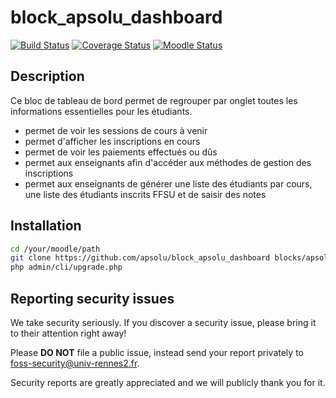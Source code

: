 # block_apsolu_dashboard

[![Build Status](https://github.com/apsolu/block_apsolu_dashboard/workflows/Moodle%20Plugin%20CI/badge.svg?branch=main)](https://github.com/apsolu/block_apsolu_dashboard/actions)
[![Coverage Status](https://coveralls.io/repos/github/apsolu/block_apsolu_dashboard/badge.svg?branch=main)](https://coveralls.io/github/apsolu/block_apsolu_dashboard?branch=main)
[![Moodle Status](https://img.shields.io/badge/moodle-5.0-blue)](https://moodle.org)

## Description

Ce bloc de tableau de bord permet de regrouper par onglet toutes les informations essentielles pour les étudiants.
- permet de voir les sessions de cours à venir
- permet d'afficher les inscriptions en cours
- permet de voir les paiements effectués ou dûs
- permet aux enseignants afin d'accéder aux méthodes de gestion des inscriptions
- permet aux enseignants de générer une liste des étudiants par cours, une liste des étudiants inscrits FFSU et de saisir des notes


## Installation

```bash
cd /your/moodle/path
git clone https://github.com/apsolu/block_apsolu_dashboard blocks/apsolu_dashboard
php admin/cli/upgrade.php
```


## Reporting security issues

We take security seriously. If you discover a security issue, please bring it
to their attention right away!

Please **DO NOT** file a public issue, instead send your report privately to
[foss-security@univ-rennes2.fr](mailto:foss-security@univ-rennes2.fr).

Security reports are greatly appreciated and we will publicly thank you for it.
